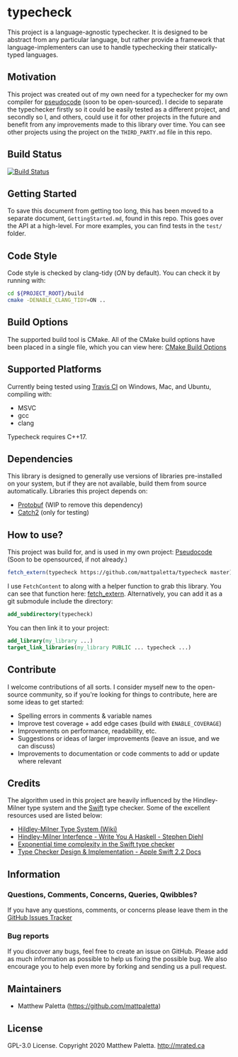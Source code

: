 # typecheck

This project is a language-agnostic typechecker.  It is designed to be abstract from any particular language, but rather provide a framework that language-implementers can use to handle typechecking their statically-typed languages.

## Motivation
This project was created out of my own need for a typechecker for my own compiler for [pseudocode](https://github.com/mattpaletta/pseudocode) (soon to be open-sourced).  I decide to separate the typechecker firstly so it could be easily tested as a different project, and secondly so I, and others, could use it for other projects in the future and benefit from any improvements made to this library over time.  You can see other projects using the project on the `THIRD_PARTY.md` file in this repo.

## Build Status
[![Build Status](https://travis-ci.com/mattpaletta/typecheck.svg?token=ysncAybhRTtbpjrpSW8S&branch=master)](https://travis-ci.com/mattpaletta/typecheck)

## Getting Started
To save this document from getting too long, this has been moved to a separate document, `GettingStarted.md`, found in this repo.  This goes over the API at a high-level.  For more examples, you can find tests in the `test/` folder.

## Code Style
Code style is checked by clang-tidy (*ON* by default).  You can check it by running with:
```bash
cd ${PROJECT_ROOT}/build
cmake -DENABLE_CLANG_TIDY=ON ..
```

## Build Options
The supported build tool is CMake.  All of the CMake build options have been placed in a single file, which you can view here: [CMake Build Options](https://github.com/mattpaletta/typecheck/blob/master/cmake/options.cmake)

## Supported Platforms
Currently being tested using [Travis CI](https://travis-ci.com/mattpaletta/typecheck.svg?token=ysncAybhRTtbpjrpSW8S&branch=master) on Windows, Mac, and Ubuntu, compiling with:
- MSVC
- gcc
- clang

Typecheck requires C++17.

## Dependencies
This library is designed to generally use versions of libraries pre-installed on your system, but if they are not available, build them from source automatically.
Libraries this project depends on:
- [Protobuf](https://github.com/protocolbuffers/protobuf) (WIP to remove this dependency)
- [Catch2](https://github.com/catchorg/Catch2) (only for testing)

## How to use?
This project was build for, and is used in my own project: [Pseudocode](https://github.com/mattpaletta/pseudocode)
(Soon to be opensourced, if not already.)
```cmake
fetch_extern(typecheck https://github.com/mattpaletta/typecheck master)
```
I use `FetchContent` to along with a helper function to grab this library.  You can see that function here: [fetch_extern](https://github.com/mattpaletta/typecheck/blob/master/cmake/fetch_extern.cmake).
Alternatively, you can add it as a git submodule include the directory:
```cmake
add_subdirectory(typecheck)
```
You can then link it to your project:
```cmake
add_library(my_library ...)
target_link_libraries(my_library PUBLIC ... typecheck ...)
```

## Contribute
I welcome contributions of all sorts.  I consider myself new to the open-source community, so if you're looking for things to contribute, here are some ideas to get started:
- Spelling errors in comments & variable names
- Improve test coverage + add edge cases (build with `ENABLE_COVERAGE`)
- Improvements on performance, readability, etc.
- Suggestions or ideas of larger improvements (leave an issue, and we can discuss)
- Improvements to documentation or code comments to add or update where relevant

## Credits
The algorithm used in this project are heavily influenced by the Hindley-Milner type system and the [Swift](https://swift.org/) type checker.  Some of the excellent resources used are listed below:
- [Hildley-Milner Type System (Wiki)](https://en.wikipedia.org/wiki/Hindley–Milner_type_system)
- [Hindley-Milner Interfence - Write You A Haskell - Stephen Diehl](http://dev.stephendiehl.com/fun/006_hindley_milner.html)
- [Exponential time complexity in the Swift type checker](https://www.cocoawithlove.com/blog/2016/07/12/type-checker-issues.html)
- [Type Checker Design & Implementation - Apple Swift 2.2 Docs](https://apple-swift.readthedocs.io/en/latest/TypeChecker.html)

## Information

### Questions, Comments, Concerns, Queries, Qwibbles?

If you have any questions, comments, or concerns please leave them in the [GitHub Issues Tracker](https://github.com/mattpaletta/typecheck/issues)

### Bug reports

If you discover any bugs, feel free to create an issue on GitHub. Please add as much information as possible to help us fixing the possible bug. We also encourage you to help even more by forking and sending us a pull request.

## Maintainers

* Matthew Paletta (https://github.com/mattpaletta)

## License

GPL-3.0 License. Copyright 2020 Matthew Paletta. http://mrated.ca
